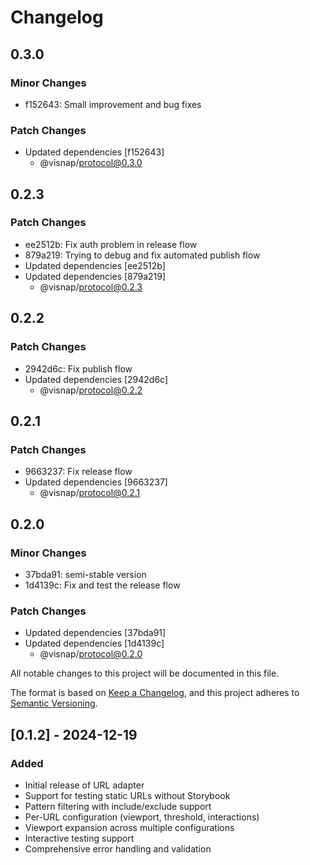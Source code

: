 # Changelog

## 0.3.0

### Minor Changes

- f152643: Small improvement and bug fixes

### Patch Changes

- Updated dependencies [f152643]
  - @visnap/protocol@0.3.0

## 0.2.3

### Patch Changes

- ee2512b: Fix auth problem in release flow
- 879a219: Trying to debug and fix automated publish flow
- Updated dependencies [ee2512b]
- Updated dependencies [879a219]
  - @visnap/protocol@0.2.3

## 0.2.2

### Patch Changes

- 2942d6c: Fix publish flow
- Updated dependencies [2942d6c]
  - @visnap/protocol@0.2.2

## 0.2.1

### Patch Changes

- 9663237: Fix release flow
- Updated dependencies [9663237]
  - @visnap/protocol@0.2.1

## 0.2.0

### Minor Changes

- 37bda91: semi-stable version
- 1d4139c: Fix and test the release flow

### Patch Changes

- Updated dependencies [37bda91]
- Updated dependencies [1d4139c]
  - @visnap/protocol@0.2.0

All notable changes to this project will be documented in this file.

The format is based on [Keep a Changelog](https://keepachangelog.com/en/1.0.0/),
and this project adheres to [Semantic Versioning](https://semver.org/spec/v2.0.0.html).

## [0.1.2] - 2024-12-19

### Added

- Initial release of URL adapter
- Support for testing static URLs without Storybook
- Pattern filtering with include/exclude support
- Per-URL configuration (viewport, threshold, interactions)
- Viewport expansion across multiple configurations
- Interactive testing support
- Comprehensive error handling and validation

